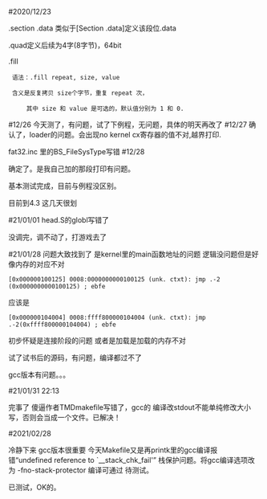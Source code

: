 #2020/12/23

.section .data
类似于[Section .data]定义该段位.data

.quad定义后续为4字(8字节)，64bit

.fill 

     语法：.fill repeat, size, value

     含义是反复拷贝 size个字节，重复 repeat 次，

         其中 size 和 value 是可选的，默认值分别为 1 和 0.

#12/26
今天测了，有问题，试了下例程，无问题，具体的明天再改了 
#12/27
确认了，loader的问题。会出现no kernel
cx寄存器的值不对,越界打印.

fat32.inc 里的BS_FileSysType写错
#12/28

确定了。是我自己加的那段打印有问题。

基本测试完成，目前与例程没区别。

目前到4.3 这几天很划

#21/01/01
head.S的globl写错了

没调完，调不动了，打游戏去了

#21/01/28
问题大致找到了 是kernel里的main函数地址的问题 逻辑没问题但是好像内存的对应不对


    [0x000000100125] 0008:0000000000100125 (unk. ctxt): jmp .-2 (0x0000000000100125) ; ebfe

应该是
    
    [0x000000104004] 0008:ffff800000104004 (unk. ctxt): jmp .-2(0xffff800000104004) ; ebfe

初步怀疑是连接阶段的问题 或者是加载是加载的内存不对


试了试书后的源码，有问题，编译都过不了

gcc版本有问题。。。

#21/01/31 22:13

完事了 傻逼作者TMDmakefile写错了，gcc的 编译改stdout不能单纯修改大小写，否则会当成一个文件。已解决！

#2021/02/28 

冷静下来 gcc版本很重要 今天Makefile又是再printk里的gcc编译报错“undefined reference to `__stack_chk_fail'” 栈保护问题。将gcc编译选项改为 -fno-stack-protector 编译可通过 待测试。

已测试，OK的。

